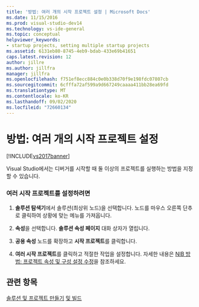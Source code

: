 ```yaml
---
title: '방법: 여러 개의 시작 프로젝트 설정 | Microsoft Docs'
ms.date: 11/15/2016
ms.prod: visual-studio-dev14
ms.technology: vs-ide-general
ms.topic: conceptual
helpviewer_keywords:
- startup projects, setting multiple startup projects
ms.assetid: 6131eb80-8745-4eb9-bdab-433e69b41651
caps.latest.revision: 12
author: jillre
ms.author: jillfra
manager: jillfra
ms.openlocfilehash: f751ef8ecc884c0e0b338d70f9e198fdc07807cb
ms.sourcegitcommit: 6cfffa72af599a9d667249caaaa411bb28ea69fd
ms.translationtype: MT
ms.contentlocale: ko-KR
ms.lasthandoff: 09/02/2020
ms.locfileid: "72660134"
---
```

# <a name="how-to-set-multiple-startup-projects"></a>방법: 여러 개의 시작 프로젝트 설정
[!INCLUDE[vs2017banner](../includes/vs2017banner.md)]

Visual Studio에서는 디버거를 시작할 때 둘 이상의 프로젝트를 실행하는 방법을 지정할 수 있습니다.

### <a name="to-set-multiple-startup-projects"></a>여러 시작 프로젝트를 설정하려면

1. **솔루션 탐색기**에서 솔루션(최상위 노드)을 선택합니다. 노드를 마우스 오른쪽 단추로 클릭하여 상황에 맞는 메뉴를 가져옵니다.

2. **속성**을 선택합니다. **솔루션 속성 페이지** 대화 상자가 열립니다.

3. **공용 속성** 노드를 확장하고 **시작 프로젝트**를 클릭합니다.

4. **여러 시작 프로젝트**를 클릭하고 적절한 작업을 설정합니다. 자세한 내용은 [NIB 방법: 프로젝트 속성 및 구성 설정 수정](https://msdn.microsoft.com/e7184bc5-2f2b-4b4f-aa9a-3ecfcbc48b67)을 참조하세요.

## <a name="see-also"></a>관련 항목
 [솔루션 및 프로젝트 만들기](../ide/creating-solutions-and-projects.md) [및 빌드](../ide/compiling-and-building-in-visual-studio.md)
